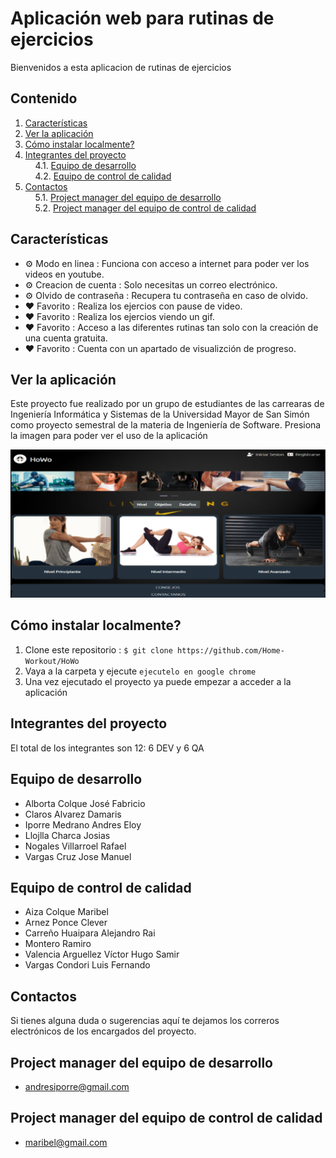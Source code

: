 # Aplicación web para rutinas de ejercicios

Bienvenidos a esta aplicacion de rutinas de ejercicios

## Contenido

1. [Características](#sec1) </br>
2. [Ver la aplicación](#sec2)</br>
3. [Cómo instalar localmente?](#sec3)</br>
4. [Integrantes del proyecto](#sec4)</br>
    4.1. [Equipo de desarrollo](#sec4.1)</br>
    4.2. [Equipo de control de calidad](#sec4.2)</br>
5. [Contactos](#sec5)</br>
    5.1. [Project manager del equipo de desarrollo](#sec5.1)</br>
    5.2. [Project manager del equipo de control de calidad](#sec5.2)</br>

<a name="sec1"></a>
## Características

* ⚙️ Modo en linea : Funciona con acceso a internet para poder ver los videos en youtube.
* ⚙️ Creacion de cuenta : Solo necesitas un correo electrónico.
* ⚙️ Olvido de contraseña : Recupera tu contraseña en caso de olvido.
* ❤️ Favorito : Realiza los ejercios con pause de video.
* ❤️ Favorito : Realiza los ejercios viendo un gif.
* ❤️ Favorito : Acceso a las diferentes rutinas tan solo con la creación de una cuenta gratuita.
* ❤️ Favorito : Cuenta con un apartado de visualizción de progreso.

<a name="sec2"></a>
## Ver la aplicación

Este proyecto fue realizado por un grupo de estudiantes de las carrearas de Ingeniería Informática y Sistemas de la Universidad Mayor de San Simón como proyecto semestral de la materia de Ingeniería de Software. Presiona la imagen para poder ver el uso de la aplicación

<a href="https://www.youtube.com/watch?v=L5UxD4xDmMU"><img src="./Howo.png" /></a>

<a name="sec3"></a>
## Cómo instalar localmente?

1. Clone este repositorio : `$ git clone https://github.com/Home-Workout/HoWo`
2. Vaya a la carpeta y ejecute `ejecutelo en google chrome`
3. Una vez ejecutado el proyecto ya puede empezar a acceder a la aplicación

<a name="sec4"></a>
## Integrantes del proyecto
El total de los integrantes son 12: 6 DEV y 6 QA
<a name="sec4.1"></a>
## Equipo de desarrollo

* Alborta Colque José Fabricio
* Claros Alvarez Damaris
* Iporre Medrano Andres Eloy
* Llojlla Charca  Josias
* Nogales Villarroel Rafael
* Vargas Cruz Jose Manuel

<a name="sec4.2"></a>
## Equipo de control de calidad

* Aiza Colque Maribel
* Arnez Ponce Clever
* Carreño Huaipara Alejandro Rai
* Montero Ramiro
* Valencia Arguellez Víctor Hugo Samir
* Vargas Condori Luis Fernando

<a name="sec5"></a>
## Contactos

Si tienes alguna duda o sugerencias aquí te dejamos los correros electrónicos de los encargados del proyecto.

<a name="sec5.1"></a>
## Project manager del equipo de desarrollo
*  andresiporre@gmail.com

<a name="sec5.2"></a>
## Project manager del equipo de control de calidad
* maribel@gmail.com